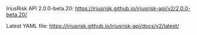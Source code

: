IriusRisk API 2.0.0-beta.20:  https://iriusrisk.github.io/iriusrisk-api/v2/2.0.0-beta.20/ 

Latest YAML file: https://iriusrisk.github.io/iriusrisk-api/docs/v2/latest/
